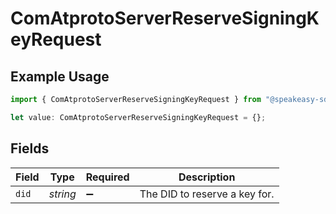 # ComAtprotoServerReserveSigningKeyRequest

## Example Usage

```typescript
import { ComAtprotoServerReserveSigningKeyRequest } from "@speakeasy-sdks/bluesky/models/operations";

let value: ComAtprotoServerReserveSigningKeyRequest = {};
```

## Fields

| Field                         | Type                          | Required                      | Description                   |
| ----------------------------- | ----------------------------- | ----------------------------- | ----------------------------- |
| `did`                         | *string*                      | :heavy_minus_sign:            | The DID to reserve a key for. |